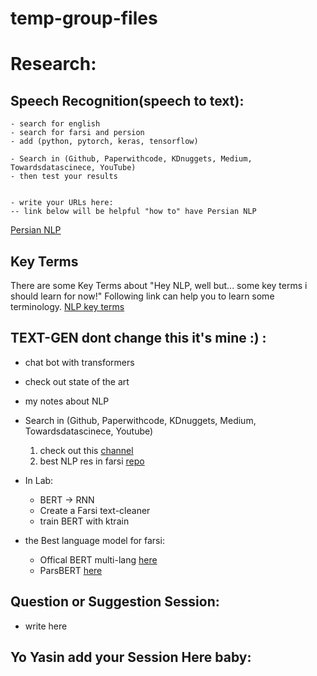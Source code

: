 # temp-group-files

# Research:
## Speech Recognition(speech to text):
    - search for english
    - search for farsi and persion
    - add (python, pytorch, keras, tensorflow)

    - Search in (Github, Paperwithcode, KDnuggets, Medium, Towardsdatascinece, YouTube)
    - then test your results


    - write your URLs here:
    -- link below will be helpful "how to" have Persian NLP
  [Persian NLP](https://github.com/mhbashari/awesome-persian-nlp-ir)
        
        
        
## Key Terms 

There are some Key Terms about "Hey NLP, well but... some key terms i should learn for now!"
   Following link can help you to learn some terminology.
[NLP key terms](https://github.com/AlirezaSoltaniNeshan/temp-group-files/blob/master/KnowledgeLinks/KeyTerms.md)


## TEXT-GEN dont change this it's mine :) :
- chat bot with transformers
- check out state of the art 
- my notes about NLP 

- Search in (Github, Paperwithcode, KDnuggets, Medium, Towardsdatascinece, Youtube)
    1. check out this [channel](https://www.youtube.com/channel/UC5he3ZiPPZzjP_KZhq3LOHg/videos)
    2. best NLP res in farsi [repo](https://github.com/mhbashari/awesome-persian-nlp-ir)
    
 - In Lab:
    - BERT -> RNN
    - Create a Farsi text-cleaner
    - train BERT with ktrain

 - the Best language model for farsi:
    * Offical BERT multi-lang [here](https://github.com/google-research/bert/blob/master/multilingual.md)
    * ParsBERT [here](https://github.com/hooshvare/parsbert)
       
        


## Question or Suggestion Session:
   - write here
   
   
   
## Yo Yasin add your Session Here baby:


